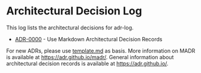 # Architectural Decision Log

This log lists the architectural decisions for adr-log.

- [ADR-0000](https://github.com/charleyza/adr-log/blob/master/docs/adr/0000-use-markdown-architectural-decision-records.md) - Use Markdown Architectural Decision Records

For new ADRs, please use [template.md](https://github.com/charleyza/adr-log/blob/master/docs/adr/template.md) as basis. More information on MADR is available at <https://adr.github.io/madr/>. General information about architectural decision records is available at <https://adr.github.io/>.